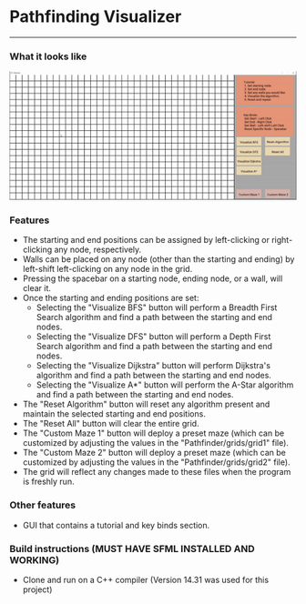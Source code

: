 # Pathfinding Visualizer

--- 
### What it looks like
![Demo](pathfinder-demo.gif)

### Features

- The starting and end positions can be assigned by left-clicking or right-clicking any node, respectively.
- Walls can be placed on any node (other than the starting and ending) by left-shift left-clicking on any node in the grid. 
- Pressing the spacebar on a starting node, ending node, or a wall, will clear it. 
- Once the starting and ending positions are set:
  - Selecting the "Visualize BFS" button will perform a Breadth First Search algorithm and find a path between the starting and end nodes.
  - Selecting the "Visualize DFS" button will perform a Depth First Search algorithm and find a path between the starting and end nodes.
  - Selecting the "Visualize Dijkstra" button will perform Dijkstra's algorithm and find a path between the starting and end nodes.
  - Selecting the "Visualize A*" button will perform the A-Star algorithm and find a path between the starting and end nodes.
- The "Reset Algorithm" button will reset any algorithm present and maintain the selected starting and end positions.
- The "Reset All" button will clear the entire grid.
- The "Custom Maze 1" button will deploy a preset maze (which can be customized by adjusting the values in the "Pathfinder/grids/grid1" file).
- The "Custom Maze 2" button will deploy a preset maze (which can be customized by adjusting the values in the "Pathfinder/grids/grid2" file).
- The grid will reflect any changes made to these files when the program is freshly run.

### Other features

- GUI that contains a tutorial and key binds section.

### Build instructions (MUST HAVE SFML INSTALLED AND WORKING)

- Clone and run on a C++ compiler (Version 14.31 was used for this project)

